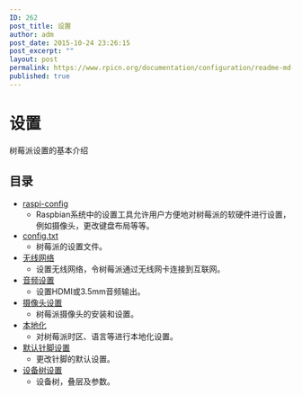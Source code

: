 ```yaml
---
ID: 262
post_title: 设置
author: adm
post_date: 2015-10-24 23:26:15
post_excerpt: ""
layout: post
permalink: https://www.rpicn.org/documentation/configuration/readme-md-15/
published: true
---
```

# 设置

树莓派设置的基本介绍

## 目录

- [raspi-config](../raspi-config.md)
    - Raspbian系统中的设置工具允许用户方便地对树莓派的软硬件进行设置，例如摄像头，更改键盘布局等等。
- [config.txt](config-txt.md)
    - 树莓派的设置文件。
- [无线网络](wireless/README.md)
    - 设置无线网络，令树莓派通过无线网卡连接到互联网。
- [音频设置](audio-config.md)
    - 设置HDMI或3.5mm音频输出。
- [摄像头设置](camera.md)
    - 树莓派摄像头的安装和设置。
- [本地化](localisation.md)
    - 对树莓派时区、语言等进行本地化设置。
- [默认针脚设置](pin-configuration.md)
    - 更改针脚的默认设置。
- [设备树设置](device-tree.md)
    - 设备树，叠层及参数。
